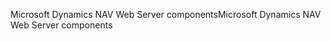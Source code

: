 <span data-ttu-id="d7746-101">Microsoft Dynamics NAV Web Server components</span><span class="sxs-lookup"><span data-stu-id="d7746-101">Microsoft Dynamics NAV Web Server components</span></span>